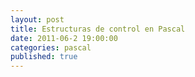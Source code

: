 ```yaml
---
layout: post
title: Estructuras de control en Pascal
date: 2011-06-2 19:00:00
categories: pascal
published: true
---
```

